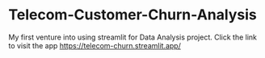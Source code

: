 # Telecom-Customer-Churn-Analysis

My first venture into using streamlit for Data Analysis project. 
Click the link to visit the app https://telecom-churn.streamlit.app/

